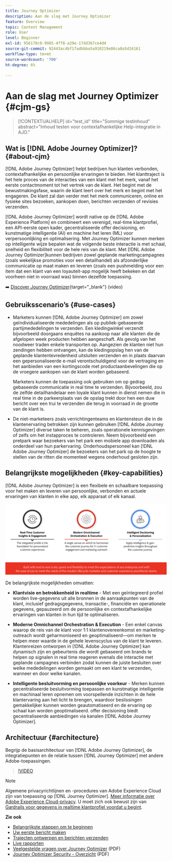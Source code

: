 ```yaml
---
title: Journey Optimizer
description: Aan de slag met Journey Optimizer
feature: Overview
topic: Content Management
role: User
level: Beginner
exl-id: 956178c0-9985-4ff8-a29e-17dd367ce4d4
source-git-commit: 92443ac4bf1fadbbba5a910219e86ca8a5d16161
workflow-type: tm+mt
source-wordcount: '700'
ht-degree: 6%

---
```


# Aan de slag met Journey Optimizer {#cjm-gs}

>[!CONTEXTUALHELP]
>id="test_id"
>title="Sommige testinhoud"
>abstract="Inhoud testen voor contextafhankelijke Help-integratie in AJO."

## Wat is [!DNL Adobe Journey Optimizer]?{#about-cjm}

[!DNL Adobe Journey Optimizer] helpt bedrijven hun klanten verbonden, contextafhankelijke en persoonlijke ervaringen te bieden. Het klanttraject is het hele proces van de interacties van een klant met het merk, vanaf het eerste contactmoment tot het vertrek van de klant. Het begint met de bewustmakingsfase, waarin de klant leert over het merk en begint met het engageren. De klant zal dan verder met het merk communiceren, online en fysieke sites bezoeken, aankopen doen, berichten verzenden of revisies verzenden.

[!DNL Adobe Journey Optimizer] wordt native op de [!DNL Adobe Experience Platform] en combineert een verenigd, real-time klantprofiel, een API-eerste open kader, gecentraliseerde offer decisioning, en kunstmatige intelligentie (AI) en machine het leren (ML) voor verpersoonlijking en optimalisering. Met Journey Optimizer kunnen merken op intelligente wijze bepalen wat de volgende beste interactie is met schaal, snelheid en flexibiliteit voor de hele reis van de klant. Met [!DNL Adobe Journey Optimizer]kunnen bedrijven zowel geplande marketingcampagnes (zoals wekelijkse promoties voor een detailhandel) als afzonderlijke communicatie op maat maken en leveren (zoals een pushmelding voor een item dat een klant van een loyauteit-app mogelijk heeft bekeken en dat voorheen niet in voorraad was) binnen dezelfde toepassing.

➡️ [Discover Journey Optimizer](https://experienceleague.adobe.com/docs/journey-optimizer-learn/tutorials/introduction-to-journey-optimizer/introduction.html){target=&quot;_blank&quot;} (video)


## Gebruiksscenario’s {#use-cases}

* Marketers kunnen [!DNL Adobe Journey Optimizer] om zowel geïndividualiseerde mededelingen als op publiek-gebaseerde partijmededelingen te verzenden. Een kledingwinkel verzendt bijvoorbeeld doorgaans enquêtes na aankoop naar alle klanten die de afgelopen week producten hebben aangeschaft. Als gevolg van het noodweer traden enkele transporten op. Aangezien de klanten niet hun zendingen hebben ontvangen, kan de kledingopslag hen van de geplande klantentevredenheid uitsluiten verzenden en in plaats daarvan een gepersonaliseerde e-mail verontschuldigend voor de vertraging en het aanbieden van een kortingscode met productaanbevelingen die op de vroegere aankopen van de klant worden gebaseerd.

   Marketers kunnen de toepassing ook gebruiken om op gedrag gebaseerde communicatie in real time te verzenden. Bijvoorbeeld, zou de zelfde detailhandelaar een loyale klant kunnen in dienst nemen die in real time in de parkeerplaats van de opslag trekt door hen een duw bericht over een trui te verzenden die terug in voorraad in de grootte van de klant is.

* De niet-marketeers zoals verrichtingenteams en klantensteun die in de klantenervaring betrokken zijn kunnen gebruiken [!DNL Adobe Journey Optimizer] diverse taken te beheren, zoals operationele kennisgevingen of zelfs om het instapproces te controleren. Neem bijvoorbeeld een pretpark waar bezoekers van het park een mobiele app downloaden als onderdeel van hun parkervaring. Onderhoudspersoneel kan [!DNL Adobe Journey Optimizer] de bezoekers van het park op de hoogte te stellen van de ritten die momenteel wegens onderhoud gesloten zijn.

## Belangrijkste mogelijkheden {#key-capabilities}

[!DNL Adobe Journey Optimizer] is een flexibele en schaalbare toepassing voor het maken en leveren van persoonlijke, verbonden en actuele ervaringen van klanten in elke app, elk apparaat of elk kanaal.

![](../assets/ajo-capabilities.png)

De belangrijkste mogelijkheden omvatten:

* **Klantvisie en betrokkenheid in realtime** - Met een geïntegreerd profiel worden live-gegevens uit alle bronnen in de aanraakpunten van de klant, inclusief gedragsgegevens, transactie-, financiële en operationele gegevens, gepauzeerd om de persoonlijke en contextafhankelijke ervaringen van klanten in hun tijd te optimaliseren.

* **Moderne Omnichannel Orchestration &amp; Execution** - Een enkel canvas waarop de reis van de klant voor 1:1 klantenovereenkomst en marketing-outreach wordt geharmoniseerd en geoptimaliseerd—om merken te helpen meer waarde in de gehele levenscyclus van de klant te leveren. Klantenreizen ontworpen in [!DNL Adobe Journey Optimizer] kan dynamisch zijn en gebeurtenis die wordt gebaseerd om brands te helpen op signalen in real time reageren evenals die interactie met geplande campagnes verbinden zodat kunnen de juiste besluiten over welke mededelingen worden gemaakt om een klant te verzenden, wanneer en door welke kanalen.

* **Intelligente besluitvorming en persoonlijke voorkeur** - Merken kunnen gecentraliseerde besluitvorming toepassen en kunstmatige intelligentie en machinaal leren opnemen om voorspellende inzichten in de hele klantervaring aan het licht te brengen, waardoor beslissingen gemakkelijker kunnen worden geautomatiseerd en de ervaring op schaal kan worden geoptimaliseerd. offer decisioning biedt gecentraliseerde aanbiedingen via kanalen [!DNL Adobe Journey Optimizer].

## Architectuur {#architecture}

Begrijp de basisarchitectuur van [!DNL Adobe Journey Optimizer], de integratiepunten en de relatie tussen [!DNL Journey Optimizer] met andere Adobe-toepassingen.

>[!VIDEO](https://video.tv.adobe.com/v/334205?quality=12)


>[!NOTE]
>
> Algemene privacyrichtlijnen en -procedures van Adobe Experience Cloud zijn van toepassing op [!DNL Journey Optimizer]. [Meer informatie over Adobe Experience Cloud-privacy](https://www.adobe.com/privacy/experience-cloud.html).
> U moet zich ook bewust zijn van [Gardrails voor gegevens in realtime klantprofiel voordat u begint](https://experienceleague.adobe.com/docs/experience-platform/profile/guardrails.html).


**Zie ook**

* [Belangrijkste stappen om te beginnen](quick-start.md)
* [Uw eerste bericht maken](../messages/get-started-content.md)
* [Trajecten ontwerpen en berichten verzenden](../building-journeys/journey-gs.md)
* [Live rapporten](../reports/live-report.md)
* [Veelgestelde vragen over Journey Optimizer](../assets/do-not-localize/AJO-FAQ.pdf) (PDF)
* [Journey Optimizer Security - Overzicht](https://www.adobe.com/content/dam/cc/en/security/pdfs/AJO_SecurityOverview.pdf) (PDF)

